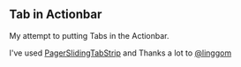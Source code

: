 Tab in Actionbar
---------------

My attempt to putting Tabs in the Actionbar.

I've used [PagerSlidingTabStrip](https://github.com/astuetz/PagerSlidingTabStrip) and Thanks a lot to [@linggom](https://twitter.com/linggom)

